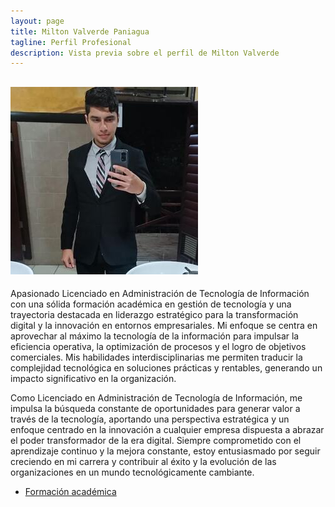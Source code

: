 ```yaml
---
layout: page
title: Milton Valverde Paniagua
tagline: Perfil Profesional
description: Vista previa sobre el perfil de Milton Valverde
---
```

![Alt text](/assets/img/profile.jpg "Profile Image")
---
Apasionado Licenciado en Administración de Tecnología de Información con una sólida formación académica en gestión de tecnología y una trayectoria destacada en liderazgo estratégico para la transformación digital y la innovación en entornos empresariales. Mi enfoque se centra en aprovechar al máximo la tecnología de la información para impulsar la eficiencia operativa, la optimización de procesos y el logro de objetivos comerciales. Mis habilidades interdisciplinarias me permiten traducir la complejidad tecnológica en soluciones prácticas y rentables, generando un impacto significativo en la organización.

Como Licenciado en Administración de Tecnología de Información, me impulsa la búsqueda constante de oportunidades para generar valor a través de la tecnología, aportando una perspectiva estratégica y un enfoque centrado en la innovación a cualquier empresa dispuesta a abrazar el poder transformador de la era digital. Siempre comprometido con el aprendizaje continuo y la mejora constante, estoy entusiasmado por seguir creciendo en mi carrera y contribuir al éxito y la evolución de las organizaciones en un mundo tecnológicamente cambiante.

- [Formación académica](pages/academic.html)
